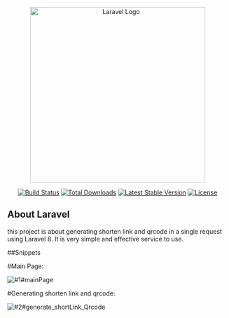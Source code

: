 <p align="center"><a href="https://laravel.com" target="_blank"><img src="https://raw.githubusercontent.com/laravel/art/master/logo-lockup/5%20SVG/2%20CMYK/1%20Full%20Color/laravel-logolockup-cmyk-red.svg" width="400" alt="Laravel Logo"></a></p>

<p align="center">
<a href="https://travis-ci.org/laravel/framework"><img src="https://travis-ci.org/laravel/framework.svg" alt="Build Status"></a>
<a href="https://packagist.org/packages/laravel/framework"><img src="https://img.shields.io/packagist/dt/laravel/framework" alt="Total Downloads"></a>
<a href="https://packagist.org/packages/laravel/framework"><img src="https://img.shields.io/packagist/v/laravel/framework" alt="Latest Stable Version"></a>
<a href="https://packagist.org/packages/laravel/framework"><img src="https://img.shields.io/packagist/l/laravel/framework" alt="License"></a>
</p>

## About Laravel

this project is about generating shorten link and qrcode in a single request using Laravel 8. It is very simple and effective service to use.

##Snippets

#Main Page:

![#1#mainPage](https://user-images.githubusercontent.com/23232229/192772867-fb06d92a-9a99-4474-9c62-458ed1afacbd.PNG)

#Generating shorten link and qrcode:

![#2#generate_shortLink_Qrcode](https://user-images.githubusercontent.com/23232229/192772960-70cfde43-b910-4c79-a902-604bcf713c87.PNG)
